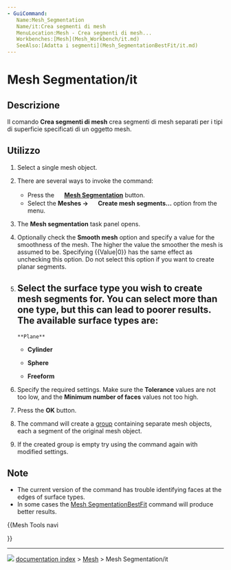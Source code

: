 ```yaml
---
- GuiCommand:
   Name:Mesh_Segmentation
   Name/it:Crea segmenti di mesh
   MenuLocation:Mesh - Crea segmenti di mesh...
   Workbenches:[Mesh](Mesh_Workbench/it.md)
   SeeAlso:[Adatta i segmenti](Mesh_SegmentationBestFit/it.md)
---
```


# Mesh Segmentation/it

## Descrizione

Il comando **Crea segmenti di mesh** crea segmenti di mesh separati per i tipi di superficie specificati di un oggetto mesh.

## Utilizzo

1.  Select a single mesh object.
2.  There are several ways to invoke the command:
    -   Press the **<img src="images/Mesh_Segmentation.svg" width=16px> [Mesh Segmentation](Mesh_Segmentation.md)** button.
    -   Select the **Meshes → <img src="images/Mesh_Segmentation.svg" width=16px> Create mesh segments...** option from the menu.
3.  The **Mesh segmentation** task panel opens.
4.  Optionally check the **Smooth mesh** option and specify a value for the smoothness of the mesh. The higher the value the smoother the mesh is assumed to be. Specifying {{Value|0}} has the same effect as unchecking this option. Do not select this option if you want to create planar segments.
5.  Select the surface type you wish to create mesh segments for. You can select more than one type, but this can lead to poorer results. The available surface types are:
    -   
        **Plane**
        

    -   
        **Cylinder**
        

    -   
        **Sphere**
        

    -   
        **Freeform**
        
6.  Specify the required settings. Make sure the **Tolerance** values are not too low, and the **Minimum number of faces** values not too high.
7.  Press the **OK** button.
8.  The command will create a [group](Std_Group.md) containing separate mesh objects, each a segment of the original mesh object.
9.  If the created group is empty try using the command again with modified settings.

## Note

-   The current version of the command has trouble identifying faces at the edges of surface types.
-   In some cases the [Mesh SegmentationBestFit](Mesh_SegmentationBestFit.md) command will produce better results.


<div class="mw-translate-fuzzy">





</div>


{{Mesh Tools navi

}}



---
![](images/Button_right.svg) [documentation index](../README.md) > [Mesh](Mesh_Workbench.md) > Mesh Segmentation/it
